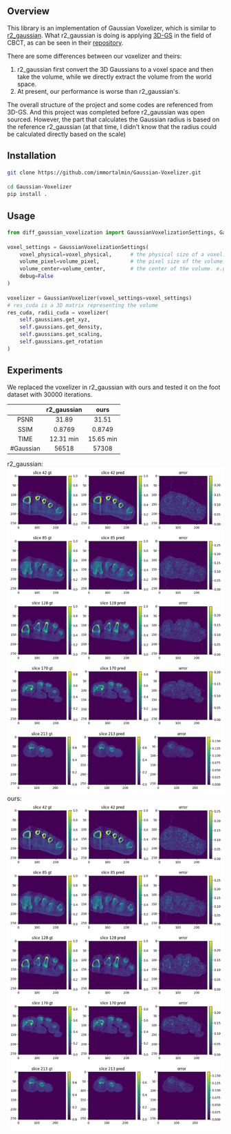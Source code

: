 ## Overview
This library is an implementation of Gaussian Voxelizer, which is similar to [r2_gaussian](https://github.com/Ruyi-Zha/r2_gaussian).
What r2_gaussian is doing is applying [3D-GS](https://github.com/graphdeco-inria/gaussian-splatting) in the field of CBCT, as can be seen in their [repository](https://github.com/Ruyi-Zha/r2_gaussian).

There are some differences between our voxelizer and theirs:
1. r2_gaussian first convert the 3D Gaussians to a voxel space and then take the volume, while we directly extract the volume from the world space.
2. At present, our performance is worse than r2_gaussian's.

The overall structure of the project and some codes are referenced from 3D-GS.
And this project was completed before r2_gaussian was open sourced.
However, the part that calculates the Gaussian radius is based on the reference r2_gaussian (at that time, I didn't know that the radius could be calculated directly based on the scale)
## Installation
```sh
git clone https://github.com/immortalmin/Gaussian-Voxelizer.git

cd Gaussian-Voxelizer
pip install .
```

## Usage
```Python
from diff_gaussian_voxelization import GaussianVoxelizationSettings, GaussianVoxelizer

voxel_settings = GaussianVoxelizationSettings(
    voxel_physical=voxel_physical,      # the physical size of a voxel. e.g. torch.tensor([0.001, 0.001, 0.001])
    volume_pixel=volume_pixel,          # the pixel size of the volume. e.g. torch.tensor([128, 128, 128])
    volume_center=volume_center,        # the center of the volume. e.g. torch.tensor([0, 0, 0])
    debug=False
)

voxelizer = GaussianVoxelizer(voxel_settings=voxel_settings)
# res_cuda is a 3D matrix representing the volume
res_cuda, radii_cuda = voxelizer(
    self.gaussians.get_xyz,
    self.gaussians.get_density,
    self.gaussians.get_scaling,
    self.gaussians.get_rotation
)
```

## Experiments
We replaced the voxelizer in r2_gaussian with ours and tested it on the foot dataset with 30000 iterations.

|           | r2_gaussian |   ours    |
|:---------:|:-----------:|:---------:|
|   PSNR    |    31.89    |   31.51   |
|   SSIM    |   0.8769    |  0.8749   |
|   TIME    |  12.31 min  | 15.65 min |
| #Gaussian |    56518    |   57308   |

r2_gaussian:
![r2_gaussian](assets/res_r2_gs.png)
ours:
![ours](assets/res_ours.png)
